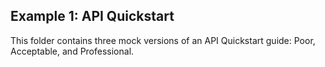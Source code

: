 ## Example 1: API Quickstart

This folder contains three mock versions of an API Quickstart guide: Poor, Acceptable, and Professional.
